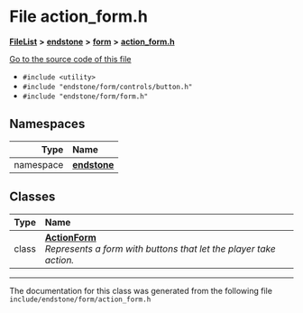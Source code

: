 

# File action\_form.h



[**FileList**](files.md) **>** [**endstone**](dir_6cf277b678674f97c7a2b6b3b2447b33.md) **>** [**form**](dir_0fd3b458603af3963ebb9c312a9238ec.md) **>** [**action\_form.h**](action__form_8h.md)

[Go to the source code of this file](action__form_8h_source.md)



* `#include <utility>`
* `#include "endstone/form/controls/button.h"`
* `#include "endstone/form/form.h"`













## Namespaces

| Type | Name |
| ---: | :--- |
| namespace | [**endstone**](namespaceendstone.md) <br> |


## Classes

| Type | Name |
| ---: | :--- |
| class | [**ActionForm**](classendstone_1_1ActionForm.md) <br>_Represents a form with buttons that let the player take action._  |



















































------------------------------
The documentation for this class was generated from the following file `include/endstone/form/action_form.h`

